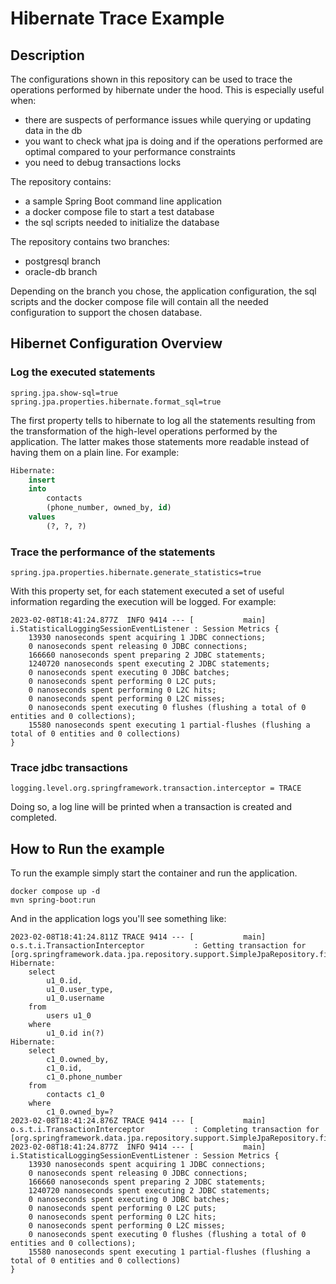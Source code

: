 # Hibernate Trace Example
## Description 
The configurations shown in this repository can be used to trace the operations performed by hibernate under the hood. This is especially useful when:
- there are suspects of performance issues while querying or updating data in the db
- you want to check what jpa is doing and if the operations performed are optimal compared to your performance constraints
- you need to debug transactions locks

The repository contains: 
- a sample Spring Boot command line application
- a docker compose file to start a test database
- the sql scripts needed to initialize the database

The repository contains two branches:
- postgresql branch
- oracle-db branch 

Depending on the branch you chose, the application configuration, the sql scripts and the docker compose file will contain all the needed configuration to support the chosen database. 

## Hibernet Configuration Overview
### Log the executed statements

```
spring.jpa.show-sql=true
spring.jpa.properties.hibernate.format_sql=true
```
The first property tells to hibernate to log all the statements resulting from the transformation of the high-level operations performed by the application. The latter makes those statements more readable instead of having them on a plain line.
For example: 
```sql
Hibernate: 
    insert 
    into
        contacts
        (phone_number, owned_by, id) 
    values
        (?, ?, ?)
```

### Trace the performance of the statements
```
spring.jpa.properties.hibernate.generate_statistics=true
```
With this property set, for each statement executed a set of useful information regarding the execution will be logged. 
For example: 
```log
2023-02-08T18:41:24.877Z  INFO 9414 --- [           main] i.StatisticalLoggingSessionEventListener : Session Metrics {
    13930 nanoseconds spent acquiring 1 JDBC connections;
    0 nanoseconds spent releasing 0 JDBC connections;
    166660 nanoseconds spent preparing 2 JDBC statements;
    1240720 nanoseconds spent executing 2 JDBC statements;
    0 nanoseconds spent executing 0 JDBC batches;
    0 nanoseconds spent performing 0 L2C puts;
    0 nanoseconds spent performing 0 L2C hits;
    0 nanoseconds spent performing 0 L2C misses;
    0 nanoseconds spent executing 0 flushes (flushing a total of 0 entities and 0 collections);
    15580 nanoseconds spent executing 1 partial-flushes (flushing a total of 0 entities and 0 collections)
}
```
### Trace jdbc transactions
```
logging.level.org.springframework.transaction.interceptor = TRACE
```
Doing so, a log line will be printed when a transaction is created and completed.


## How to Run the example
To run the example simply start the container and run the application. 
```
docker compose up -d
mvn spring-boot:run
```
And in the application logs you'll see something like: 
```log
2023-02-08T18:41:24.811Z TRACE 9414 --- [           main] o.s.t.i.TransactionInterceptor           : Getting transaction for [org.springframework.data.jpa.repository.support.SimpleJpaRepository.findAllById]
Hibernate: 
    select
        u1_0.id,
        u1_0.user_type,
        u1_0.username 
    from
        users u1_0 
    where
        u1_0.id in(?)
Hibernate: 
    select
        c1_0.owned_by,
        c1_0.id,
        c1_0.phone_number 
    from
        contacts c1_0 
    where
        c1_0.owned_by=?
2023-02-08T18:41:24.876Z TRACE 9414 --- [           main] o.s.t.i.TransactionInterceptor           : Completing transaction for [org.springframework.data.jpa.repository.support.SimpleJpaRepository.findAllById]
2023-02-08T18:41:24.877Z  INFO 9414 --- [           main] i.StatisticalLoggingSessionEventListener : Session Metrics {
    13930 nanoseconds spent acquiring 1 JDBC connections;
    0 nanoseconds spent releasing 0 JDBC connections;
    166660 nanoseconds spent preparing 2 JDBC statements;
    1240720 nanoseconds spent executing 2 JDBC statements;
    0 nanoseconds spent executing 0 JDBC batches;
    0 nanoseconds spent performing 0 L2C puts;
    0 nanoseconds spent performing 0 L2C hits;
    0 nanoseconds spent performing 0 L2C misses;
    0 nanoseconds spent executing 0 flushes (flushing a total of 0 entities and 0 collections);
    15580 nanoseconds spent executing 1 partial-flushes (flushing a total of 0 entities and 0 collections)
}
```

